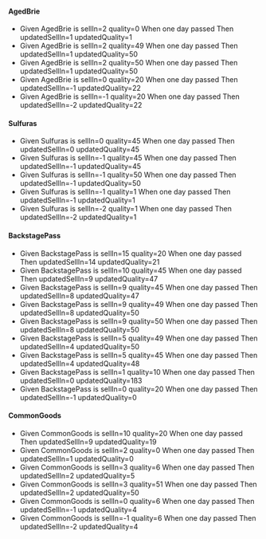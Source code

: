 #### AgedBrie
- Given AgedBrie is sellIn=2 quality=0 When one day passed Then updatedSellIn=1 updatedQuality=1
- Given AgedBrie is sellIn=2 quality=49 When one day passed Then updatedSellIn=1 updatedQuality=50
- Given AgedBrie is sellIn=2 quality=50 When one day passed Then updatedSellIn=1 updatedQuality=50
- Given AgedBrie is sellIn=0 quality=20 When one day passed Then updatedSellIn=-1 updatedQuality=22
- Given AgedBrie is sellIn=-1 quality=20 When one day passed Then updatedSellIn=-2 updatedQuality=22

#### Sulfuras
- Given Sulfuras is sellIn=0 quality=45 When one day passed Then updatedSellIn=0 updatedQuality=45
- Given Sulfuras is sellIn=-1 quality=45 When one day passed Then updatedSellIn=-1 updatedQuality=45
- Given Sulfuras is sellIn=-1 quality=50 When one day passed Then updatedSellIn=-1 updatedQuality=50
- Given Sulfuras is sellIn=-1 quality=1 When one day passed Then updatedSellIn=-1 updatedQuality=1
- Given Sulfuras is sellIn=-2 quality=1 When one day passed Then updatedSellIn=-2 updatedQuality=1

#### BackstagePass
- Given BackstagePass is sellIn=15 quality=20 When one day passed Then updatedSellIn=14 updatedQuality=21
- Given BackstagePass is sellIn=10 quality=45 When one day passed Then updatedSellIn=9 updatedQuality=47
- Given BackstagePass is sellIn=9 quality=45 When one day passed Then updatedSellIn=8 updatedQuality=47
- Given BackstagePass is sellIn=9 quality=49 When one day passed Then updatedSellIn=8 updatedQuality=50
- Given BackstagePass is sellIn=9 quality=50 When one day passed Then updatedSellIn=8 updatedQuality=50
- Given BackstagePass is sellIn=5 quality=49 When one day passed Then updatedSellIn=4 updatedQuality=50
- Given BackstagePass is sellIn=5 quality=45 When one day passed Then updatedSellIn=4 updatedQuality=48
- Given BackstagePass is sellIn=1 quality=10 When one day passed Then updatedSellIn=0 updatedQuality=1ß3
- Given BackstagePass is sellIn=0 quality=20 When one day passed Then updatedSellIn=-1 updatedQuality=0

#### CommonGoods
- Given CommonGoods is sellIn=10 quality=20 When one day passed Then updatedSellIn=9 updatedQuality=19
- Given CommonGoods is sellIn=2 quality=0 When one day passed Then updatedSellIn=1 updatedQuality=0
- Given CommonGoods is sellIn=3 quality=6 When one day passed Then updatedSellIn=2 updatedQuality=5
- Given CommonGoods is sellIn=3 quality=51 When one day passed Then updatedSellIn=2 updatedQuality=50
- Given CommonGoods is sellIn=0 quality=6 When one day passed Then updatedSellIn=-1 updatedQuality=4
- Given CommonGoods is sellIn=-1 quality=6 When one day passed Then updatedSellIn=-2 updatedQuality=4
